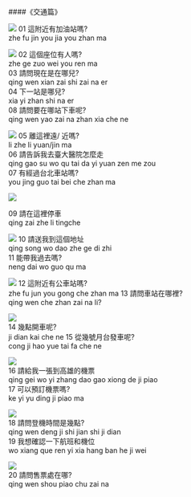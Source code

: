 <?php
$top = file_get_contents('basic.php');
echo $top;
?>

<div class="one item content" markdown="1">

####《交通篇》

![](img/ch2/05/1.png)
01 這附近有加油站嗎?   
zhe fu jin you jia you zhan ma

![](img/ch2/05/2.3.4.8.png)
02 這個座位有人嗎?   
zhe ge zuo wei you ren ma   
03 請問現在是在哪兒?   
qing wen xian zai shi zai na er   
04 下一站是哪兒?   
xia yi zhan shi na er   
08 請問要在哪站下車呢?   
qing wen yao zai na zhan xia che ne

![](img/ch2/05/5.6.7.png)
05 離這裡遠/ 近嗎?   
li zhe li yuan/jin ma   
06 請告訴我去臺大醫院怎麼走   
qing gao su wo qu tai da yi yuan zen me zou   
07 有經過台北車站嗎?   
you jing guo tai bei che zhan ma

![](img/ch2/05/9.png)

09 請在這裡停車   
qing zai zhe li tingche

![](img/ch2/05/10.11.png)
10 請送我到這個地址   
qing song wo dao zhe ge di zhi   
11 能帶我過去嗎?   
neng dai wo guo qu ma

![](img/ch2/05/12.13.png)
12 這附近有公車站嗎?   
zhe fu jun you gong che zhan ma
13 請問車站在哪裡?   
qing wen che zhan zai na li?

![](img/ch2/05/14.15.png)   
14 幾點開車呢?   
ji dian kai che ne
15 從幾號月台發車呢?   
cong ji hao yue tai fa che ne

![](img/ch2/05/16.17.png)   
16 請給我一張到高雄的機票   
qing gei wo yi zhang dao gao xiong de ji piao   
17 可以預訂機票嗎?   
ke yi yu ding ji piao ma

![](img/ch2/05/18.19.png)   
18 請問登機時間是幾點?   
qing wen deng ji shi jian shi ji dian   
19 我想確認一下航班和機位   
wo xiang que ren yi xia hang ban he ji wei

![](img/ch2/05/20.png)   
20 請問售票處在哪?   
qing wen shou piao chu zai na

</div>
<?php
$end = file_get_contents('end.php');
echo $end;
?>
